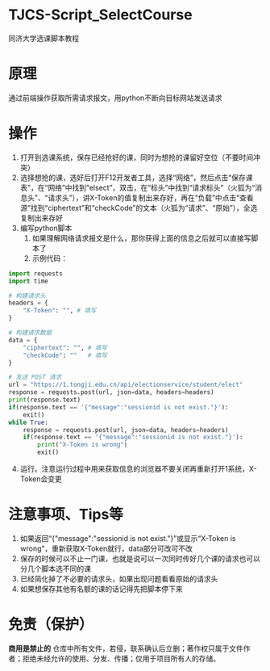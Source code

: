 # TJCS-Script_SelectCourse
同济大学选课脚本教程
# 原理
通过前端操作获取所需请求报文，用python不断向目标网站发送请求
# 操作

1. 打开到选课系统，保存已经抢好的课，同时为想抢的课留好空位（不要时间冲突）
2. 选择想抢的课，选好后打开F12开发者工具，选择“网络”，然后点击“保存课表”，在“网络”中找到“elsect”，双击，在“标头”中找到“请求标头”（火狐为“消息头”、“请求头”），讲X-Token的值复制出来存好，再在“负载”中点击“查看源”找到“ciphertext”和“checkCode”的文本（火狐为“请求”、“原始”），全选复制出来存好
3. 编写python脚本
   1. 如果理解网络请求报文是什么，那你获得上面的信息之后就可以直接写脚本了
   2. 示例代码：
```python
import requests
import time

# 构建请求头
headers = {
    "X-Token": "", # 填写
}

# 构建请求数据
data = {
    "ciphertext": "", # 填写
    "checkCode": ""   # 填写
}

# 发送 POST 请求
url = "https://1.tongji.edu.cn/api/electionservice/student/elect"
response = requests.post(url, json=data, headers=headers)
print(response.text)
if(response.text == '{"message":"sessionid is not exist."}'):
    exit()
while True:
    response = requests.post(url, json=data, headers=headers)
    if(response.text == '{"message":"sessionid is not exist."}'):
        print("X-Token is wrong")
        exit()
```

4. 运行。注意运行过程中用来获取信息的浏览器不要关闭再重新打开1系统，X-Token会变更
# 注意事项、Tips等

1. 如果返回“{"message":"sessionid is not exist."}”或显示“X-Token is wrong”，重新获取X-Token就行，data部分可改可不改
2. 保存的时候可以不止一门课，也就是说可以一次同时传好几个课的请求也可以分几个脚本选不同的课
3. 已经简化掉了不必要的请求头，如果出现问题看看原始的请求头
4. 如果想保存其他有名额的课的话记得先把脚本停下来
# 免责（保护）

**商用是禁止的**
仓库中所有文件，若侵，联系确认后立删；著作权只属于文件作者；拒绝未经允许的使用、分发、传播；仅用于项目所有人的存储。
